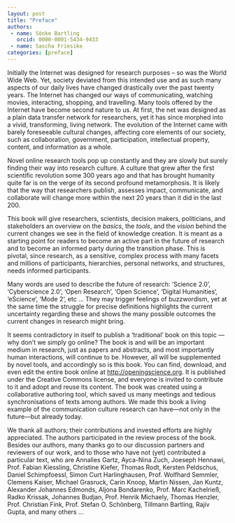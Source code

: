 ```yaml
---
layout: post
title: "Preface"
authors:
 - name: Sönke Bartling
   orcid: 0000-0001-5434-9433
 - name: Sascha Friesike
categories: [preface]
---
```


Initially the Internet was designed for research purposes – so was the
World Wide Web. Yet, society deviated from this intended use and as such
many aspects of our daily lives have changed drastically over the past
twenty years. The Internet has changed our ways of communicating,
watching movies, interacting, shopping, and travelling. Many tools
offered by the Internet have become second nature to us. At first, the
net was designed as a plain data transfer network for researchers, yet
it has since morphed into a vivid, transforming, living network. The
evolution of the Internet came with barely foreseeable cultural changes,
affecting core elements of our society, such as collaboration,
government, participation, intellectual property, content, and
information as a whole.

Novel online research tools pop up constantly and they are slowly but
surely finding their way into research culture. A culture that grew
after the first scientific revolution some 300 years ago and that has
brought humanity quite far is on the verge of its second profound
metamorphosis. It is likely that the way that researchers publish,
assesses impact, communicate, and collaborate will change more within
the next 20 years than it did in the last 200.

This book will give researchers, scientists, decision makers,
politicians, and stakeholders an overview on the *basics*, the *tools*,
and the *vision* behind the current changes we see in the field of
knowledge creation. It is meant as a starting point for readers to
become an active part in the future of research and to become an
informed party during the transition phase. This is pivotal, since
research, as a sensitive, complex process with many facets and millions
of participants, hierarchies, personal networks, and structures, needs
informed participants.

Many words are used to describe the future of research: ‘Science 2.0’,
‘Cyberscience 2.0’, ‘Open Research’, ‘Open Science’, ‘Digital
Humanities‘, ‘eScience‘, ‘Mode 2‘, etc … They may trigger feelings of
buzzwordism, yet at the same time the struggle for precise definitions
highlights the current uncertainty regarding these and shows the many
possible outcomes the current changes in research might bring.

It seems contradictory in itself to publish a ‘traditional’ book on this
topic —why don’t we simply go online? The book is and will be an
important medium in research, just as papers and abstracts, and most
importantly human interactions, will continue to be. However, all will
be supplemented by novel tools, and accordingly so is this book. You can
find, download, and even edit the entire book online at <http://openingscience.org>.
It is published under the Creative Commons license, and everyone is
invited to contribute to it and adopt and reuse its content. The book
was created using a collaborative authoring tool, which saved us many
meetings and tedious synchronisations of texts among authors. We made
this book a living example of the communication culture research can
have—not only in the future—but already today.

We thank all authors; their contributions and invested efforts are
highly appreciated. The authors participated in the review process of
the book. Besides our authors, many thanks go to our discussion partners
and reviewers of our work, and to those who have not (yet) contributed a
particular text, who are Annalies Gartz, Ayca-Nina Zuch, Joeseph
Hennawi, Prof. Fabian Kiessling, Christine Kiefer, Thomas Rodt, Kersten
Peldschus, Daniel Schimpfoessl, Simon Curt Harlinghausen, Prof. Wolfhard
Semmler, Clemens Kaiser, Michael Grasruck, Carin Knoop, Martin Nissen,
Jan Kuntz, Alexander Johannes Edmonds, Aljona Bondarenko, Prof. Marc
Kachelrieß, Radko Krissak, Johannes Budjan, Prof. Henrik Michaely,
Thomas Henzler, Prof. Christian Fink, Prof. Stefan O. Schönberg,
Tillmann Bartling, Rajiv Gupta, and many others …
